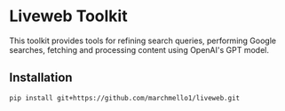# Liveweb Toolkit

This toolkit provides tools for refining search queries, performing Google searches, fetching and processing content using OpenAI's GPT model.

## Installation

```bash
pip install git+https://github.com/marchmello1/liveweb.git
